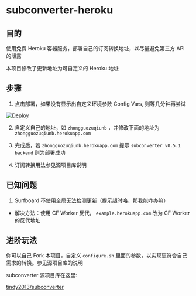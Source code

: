 # subconverter-heroku #

## 目的 ##
使用免费 Heroku 容器服务，部署自己的订阅转换地址，以尽量避免第三方 API 的泄露

本项目修改了更新地址为可自定义的 Heroku 地址
## 步骤 ##
1. 点击部署，如果没有显示出自定义环境参数 Config Vars, 则等几分钟再尝试

[![Deploy](https://www.herokucdn.com/deploy/button.png)](https://dashboard.heroku.com/new?template=https%3A%2F%2Fgithub.com%2Fsprindjack%2Fsubconverter-heroku)

2. 自定义自己的地址，如 `zhongguozuqiunb` ，并修改下面的地址为 `zhongguozuqiunb.herokuapp.com`

3. 完成后，若 `zhongguozuqiunb.herokuapp.com` 提示 `subconverter v0.5.1 backend` 则为部署成功

4. 订阅转换用法参见源项目库说明

## 已知问题 ##
1. Surfboard 不使用全局无法检测更新（提示超时咯，那我能咋办嘛）
- 解决方法：使用 CF Worker 反代， `example.herokuapp.com` 改为 CF Worker 的反代地址

## 进阶玩法 ##
你可以自己 Fork 本项目，自定义 `configure.sh` 里面的参数，以实现更符合自己需求的转换。参见源项目库的说明

subconverter 源项目库在这里:

[tindy2013/subconverter](https://github.com/tindy2013/subconverter)
